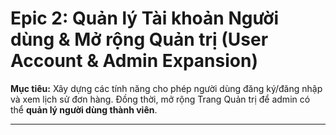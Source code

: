 # Epic 2: Quản lý Tài khoản Người dùng & Mở rộng Quản trị (User Account & Admin Expansion)
**Mục tiêu:** Xây dựng các tính năng cho phép người dùng đăng ký/đăng nhập và xem lịch sử đơn hàng. Đồng thời, mở rộng Trang Quản trị để admin có thể **quản lý người dùng thành viên**.

---
